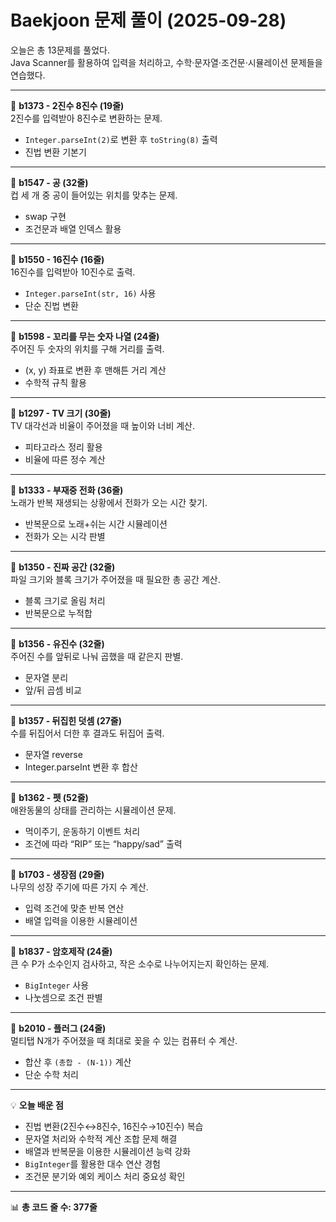 # Baekjoon 문제 풀이 (2025-09-28)  
오늘은 총 13문제를 풀었다.  
Java Scanner를 활용하여 입력을 처리하고, 수학·문자열·조건문·시뮬레이션 문제들을 연습했다.  

---

📘 **b1373 - 2진수 8진수 (19줄)**  
2진수를 입력받아 8진수로 변환하는 문제.  
- `Integer.parseInt(2)`로 변환 후 `toString(8)` 출력  
- 진법 변환 기본기  

---

📘 **b1547 - 공 (32줄)**  
컵 세 개 중 공이 들어있는 위치를 맞추는 문제.  
- swap 구현  
- 조건문과 배열 인덱스 활용  

---

📘 **b1550 - 16진수 (16줄)**  
16진수를 입력받아 10진수로 출력.  
- `Integer.parseInt(str, 16)` 사용  
- 단순 진법 변환  

---

📘 **b1598 - 꼬리를 무는 숫자 나열 (24줄)**  
주어진 두 숫자의 위치를 구해 거리를 출력.  
- (x, y) 좌표로 변환 후 맨해튼 거리 계산  
- 수학적 규칙 활용  

---

📘 **b1297 - TV 크기 (30줄)**  
TV 대각선과 비율이 주어졌을 때 높이와 너비 계산.  
- 피타고라스 정리 활용  
- 비율에 따른 정수 계산  

---

📘 **b1333 - 부재중 전화 (36줄)**  
노래가 반복 재생되는 상황에서 전화가 오는 시간 찾기.  
- 반복문으로 노래+쉬는 시간 시뮬레이션  
- 전화가 오는 시각 판별  

---

📘 **b1350 - 진짜 공간 (32줄)**  
파일 크기와 블록 크기가 주어졌을 때 필요한 총 공간 계산.  
- 블록 크기로 올림 처리  
- 반복문으로 누적합  

---

📘 **b1356 - 유진수 (32줄)**  
주어진 수를 앞뒤로 나눠 곱했을 때 같은지 판별.  
- 문자열 분리  
- 앞/뒤 곱셈 비교  

---

📘 **b1357 - 뒤집힌 덧셈 (27줄)**  
수를 뒤집어서 더한 후 결과도 뒤집어 출력.  
- 문자열 reverse  
- Integer.parseInt 변환 후 합산  

---

📘 **b1362 - 펫 (52줄)**  
애완동물의 상태를 관리하는 시뮬레이션 문제.  
- 먹이주기, 운동하기 이벤트 처리  
- 조건에 따라 “RIP” 또는 “happy/sad” 출력  

---

📘 **b1703 - 생장점 (29줄)**  
나무의 성장 주기에 따른 가지 수 계산.  
- 입력 조건에 맞춘 반복 연산  
- 배열 입력을 이용한 시뮬레이션  

---

📘 **b1837 - 암호제작 (24줄)**  
큰 수 P가 소수인지 검사하고, 작은 소수로 나누어지는지 확인하는 문제.  
- `BigInteger` 사용  
- 나눗셈으로 조건 판별  

---

📘 **b2010 - 플러그 (24줄)**  
멀티탭 N개가 주어졌을 때 최대로 꽂을 수 있는 컴퓨터 수 계산.  
- 합산 후 `(총합 - (N-1))` 계산  
- 단순 수학 처리  

---

💡 **오늘 배운 점**  
- 진법 변환(2진수↔8진수, 16진수→10진수) 복습  
- 문자열 처리와 수학적 계산 조합 문제 해결  
- 배열과 반복문을 이용한 시뮬레이션 능력 강화  
- `BigInteger`를 활용한 대수 연산 경험  
- 조건문 분기와 예외 케이스 처리 중요성 확인  

---

📊 **총 코드 줄 수: 377줄**  
